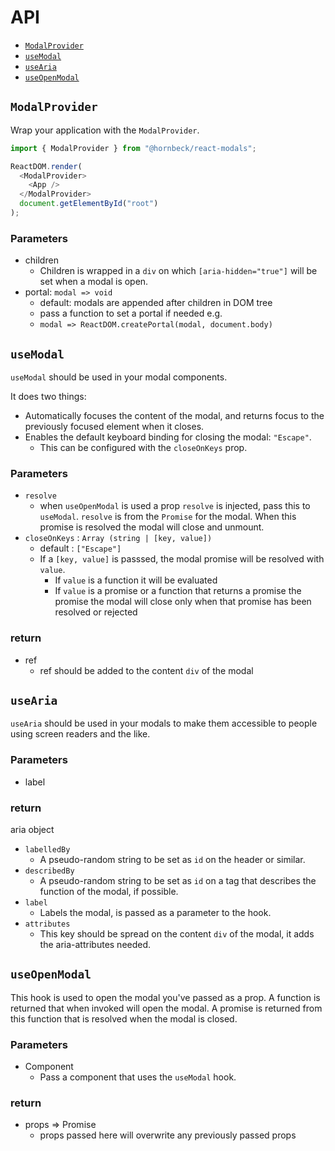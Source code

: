 # API

- [`ModalProvider`](#ModalProvider)
- [`useModal`](#useModal)
- [`useAria`](#useAria)
- [`useOpenModal`](#useOpenModal)

## `ModalProvider`

Wrap your application with the `ModalProvider`.

```js
import { ModalProvider } from "@hornbeck/react-modals";

ReactDOM.render(
  <ModalProvider>
    <App />
  </ModalProvider>
  document.getElementById("root")
);
```

### Parameters

- children
  - Children is wrapped in a `div` on which `[aria-hidden="true"]` will be set when a modal is open.
- portal: `modal => void`
  - default: modals are appended after children in DOM tree
  - pass a function to set a portal if needed e.g.
  - `modal => ReactDOM.createPortal(modal, document.body)`

## `useModal`

`useModal` should be used in your modal components.

It does two things:

- Automatically focuses the content of the modal, and returns focus to the previously focused element when it closes.
- Enables the default keyboard binding for closing the modal: `"Escape"`.
  - This can be configured with the `closeOnKeys` prop.

### Parameters

- `resolve`
  - when `useOpenModal` is used a prop `resolve` is injected, pass this to `useModal`.
    `resolve` is from the `Promise` for the modal. When this promise is resolved the modal will close and unmount.
- `closeOnKeys` : `Array (string | [key, value])`
  - default : `["Escape"]`
  - If a `[key, value]` is passsed, the modal promise will be resolved with `value`.
    - If `value` is a function it will be evaluated
    - If `value` is a promise or a function that returns a promise the promise the modal will close only when that promise has been resolved or rejected

### return

- ref
  - ref should be added to the content `div` of the modal

## `useAria`

`useAria` should be used in your modals to make them accessible to people using screen readers and the like.

### Parameters

- label

### return

aria object

- `labelledBy`
  - A pseudo-random string to be set as `id` on the header or similar.
- `describedBy`
  - A pseudo-random string to be set as `id` on a tag that describes the function of the modal, if possible.
- `label`
  - Labels the modal, is passed as a parameter to the hook.
- `attributes`
  - This key should be spread on the content `div` of the modal, it adds the aria-attributes needed.

## `useOpenModal`

This hook is used to open the modal you've passed as a prop. A function is returned that when invoked will open the modal. A promise is returned from this function that is resolved when the modal is closed.

### Parameters

- Component
  - Pass a component that uses the `useModal` hook.

### return

- props => Promise
  - props passed here will overwrite any previously passed props
